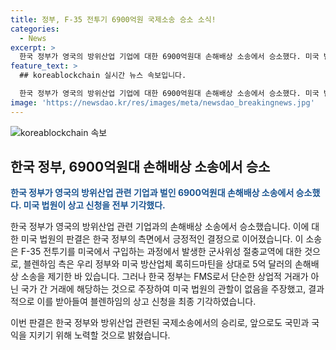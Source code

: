```yaml
---
title: 정부, F-35 전투기 6900억원 국제소송 승소 소식!
categories:
  - News
excerpt: >
  한국 정부가 영국의 방위산업 기업에 대한 6900억원대 손해배상 소송에서 승소했다. 미국 법원이 영국 기업의 상고 신청을 기각하며, 우리 정부의 F-35 전투기 구매 과정에 대한 소송을 종결시켰다. 이에 법무부와 방위사업청은 국민과 국익을 위해 국제소송에서 최선을 다하겠다고 밝혔다. (문의: jebo@cbs.co.kr, @노컷뉴스, https://url.kr/b71afn)
feature_text: >
  ## koreablockchain 실시간 뉴스 속보입니다.

  한국 정부가 영국의 방위산업 기업에 대한 6900억원대 손해배상 소송에서 승소했다. 미국 법원이 영국 기업의 상고 신청을 기각하며, 우리 정부의 F-35 전투기 구매 과정에 대한 소송을 종결시켰다. 이에 법무부와 방위사업청은 국민과 국익을 위해 국제소송에서 최선을 다하겠다고 밝혔다. (문의: jebo@cbs.co.kr, @노컷뉴스, https://url.kr/b71afn)
image: 'https://newsdao.kr/res/images/meta/newsdao_breakingnews.jpg'
---
```


<p><img src="https://newsdao.kr/res/images/meta/newsdao_breakingnews.jpg" alt="koreablockchain 속보" /></p>

<h2 data-ke-size="size26">한국 정부, 6900억원대 손해배상 소송에서 승소</h2>

<p data-ke-size="size16"><b><span style="color: #1a5490;">한국 정부가 영국의 방위산업 관련 기업과 벌인 6900억원대 손해배상 소송에서 승소했다. 미국 법원이 상고 신청을 전부 기각했다.</span></b></p>

<p>한국 정부가 영국의 방위산업 관련 기업과의 손해배상 소송에서 승소했습니다. 이에 대한 미국 법원의 판결은 한국 정부의 측면에서 긍정적인 결정으로 이어졌습니다. 이 소송은 F-35 전투기를 미국에서 구입하는 과정에서 발생한 군사위성 절충교역에 대한 것으로, 블렌하임 측은 우리 정부와 미국 방산업체 록히드마틴을 상대로 5억 달러의 손해배상 소송을 제기한 바 있습니다. 그러나 한국 정부는 FMS로서 단순한 상업적 거래가 아닌 국가 간 거래에 해당하는 것으로 주장하여 미국 법원의 관할이 없음을 주장했고, 결과적으로 이를 받아들여 블렌하임의 상고 신청을 최종 기각하였습니다.</p>

<p>이번 판결은 한국 정부와 방위산업 관련된 국제소송에서의 승리로, 앞으로도 국민과 국익을 지키기 위해 노력할 것으로 밝혔습니다.</p>

